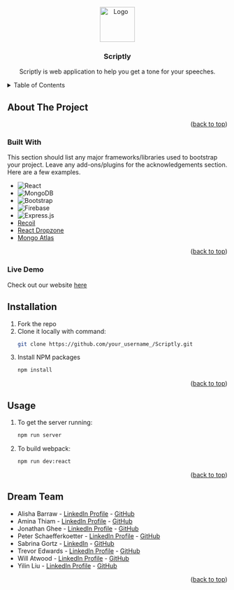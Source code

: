 <div id="top"></div>
<!-- PROJECT LOGO -->
<br />
<div align="center">
  <a href="http://scriptly.us">
    <img src="./scriptlyLogo.png" alt="Logo" width="80" height="80">
  </a>

  <h3 align="center">Scriptly</h3>

  <p align="center">
    Scriptly is web application to help you get a tone for your speeches.
    <br />
  </p>
</div>



<!-- TABLE OF CONTENTS -->
<details>
  <summary>Table of Contents</summary>
  <ol>
    <li>
      <a href="#about-the-project">About The Project</a>
      <ul>
        <li><a href="#built-with">Built With</a></li>
      </ul>
    </li>
        <li>
      <a href="#live-demo">Live Demo</a>
    </li>
    <li><a href="#installation">Installation</a></li>
    <li><a href="#usage">Usage</a></li>
    <li><a href="#dream-team">Dream Team</a></li>
  </ol>
</details>



<!-- ABOUT THE PROJECT -->
## About The Project


<p align="right">(<a href="#top">back to top</a>)</p>


### Built With

This section should list any major frameworks/libraries used to bootstrap your project. Leave any add-ons/plugins for the acknowledgements section. Here are a few examples.

* ![React](https://img.shields.io/badge/react-%2320232a.svg?style=for-the-badge&logo=react&logoColor=%2361DAFB)
* ![MongoDB](https://img.shields.io/badge/MongoDB-%234ea94b.svg?style=for-the-badge&logo=mongodb&logoColor=white)
* ![Bootstrap](https://img.shields.io/badge/bootstrap-%23563D7C.svg?style=for-the-badge&logo=bootstrap&logoColor=white)
* ![Firebase](https://img.shields.io/badge/firebase-%23039BE5.svg?style=for-the-badge&logo=firebase)
* ![Express.js](https://img.shields.io/badge/express.js-%23404d59.svg?style=for-the-badge&logo=express&logoColor=%2361DAFB)
* [Recoil](https://recoiljs.org/)
* [React Dropzone](https://react-dropzone.js.org/)
* [Mongo Atlas](https://www.mongodb.com/)

<p align="right">(<a href="#top">back to top</a>)</p>

### Live Demo

Check out our website [here](http://scriptly.us)


<!-- GETTING STARTED -->
## Installation

1. Fork the repo
2. Clone it locally with command:
   ```sh
   git clone https://github.com/your_username_/Scriptly.git
   ```
3. Install NPM packages
   ```sh
   npm install
   ```

<p align="right">(<a href="#top">back to top</a>)</p>


<!-- USAGE EXAMPLES -->
## Usage
1. To get the server running:
   ```sh
   npm run server
   ```
2. To build webpack:
   ```sh
   npm run dev:react
   ```

<p align="right">(<a href="#top">back to top</a>)</p>


<!-- CONTACT -->
## Dream Team

* Alisha Barraw - [LinkedIn Profile](https://www.linkedin.com/in/alisha-barraw/) - [GitHub](https://github.com/akb3y)
* Amina Thiam - [LinkedIn Profile](https://www.linkedin.com/in/aminathiam/) - [GitHub](https://github.com/amina197)
* Jonathan Ghee - [LinkedIn Profile](https://www.linkedin.com/in/jonathan-ghee/) - [GitHub](https://github.com/JonathanGhee)
* Peter Schaefferkoetter - [LinkedIn Profile](https://www.linkedin.com/in/pschaefferkoetter/) - [GitHub](https://github.com/pschaefferkoetter)
* Sabrina Gortz - [LinkedIn](https://www.linkedin.com/in/sabrinagortz/) - [GitHub](https://github.com/sgortz)
* Trevor Edwards - [LinkedIn Profile](https://www.linkedin.com/in/trevor-j-edwards/) - [GitHub](https://github.com/Skoomatron)
* Will Atwood - [LinkedIn Profile](https://www.linkedin.com/in/william-atwood/) - [GitHub](https://github.com/Acid-Override)
* Yilin Liu - [LinkedIn Profile](https://www.linkedin.com/in/yilin-liu-dfw/) - [GitHub](https://github.com/yiiiiilin)

<p align="right">(<a href="#top">back to top</a>)</p>
